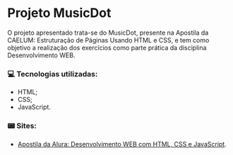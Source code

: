 # Projeto MusicDot

O projeto apresentado trata-se do MusicDot, presente na Apostila da CAELUM: Estruturação de Páginas Usando HTML e CSS, e tem como objetivo a realização dos exercícios como parte prática da disciplina Desenvolvimento WEB.

### :computer: Tecnologias utilizadas:
- HTML;
- CSS;
- JavaScript.

### :pager: Sites:
- [Apostila da Alura: Desenvolvimento WEB com HTML, CSS e JavaScript](https://www.alura.com.br/apostila-html-css-javascript).